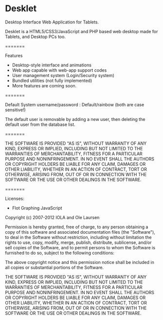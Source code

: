 Desklet
=======

Desktop Interface Web Application for Tablets.

Desklet is a HTML5/CSS3/JavaScript and PHP based web desktop made for Tablets, and Desktop PCs too.


=======

Features

- Desktop-style interface and animations
- Web app capable with web-app support codes
- User management system (Login/Security system)
- Bundled utilities (not fully implemented)
- More features are coming soon.

=======

Default System username/password : Default/rainbow (both are case sensitive!)

The default user is removable by adding a new user, then deleting the default user from the database list.

=======

THE SOFTWARE IS PROVIDED "AS IS", WITHOUT WARRANTY OF ANY KIND,
EXPRESS OR IMPLIED, INCLUDING BUT NOT LIMITED TO THE WARRANTIES
OF MERCHANTABILITY, FITNESS FOR A PARTICULAR PURPOSE AND
NONINFRINGEMENT. IN NO EVENT SHALL THE AUTHORS OR COPYRIGHT
HOLDERS BE LIABLE FOR ANY CLAIM, DAMAGES OR OTHER LIABILITY,
WHETHER IN AN ACTION OF CONTRACT, TORT OR OTHERWISE, ARISING
FROM, OUT OF OR IN CONNECTION WITH THE SOFTWARE OR THE USE OR
OTHER DEALINGS IN THE SOFTWARE.

=======

Licenses:

- Flot Graphing JavaScript

Copyright (c) 2007-2012 IOLA and Ole Laursen

Permission is hereby granted, free of charge, to any person
obtaining a copy of this software and associated documentation
files (the "Software"), to deal in the Software without
restriction, including without limitation the rights to use,
copy, modify, merge, publish, distribute, sublicense, and/or sell
copies of the Software, and to permit persons to whom the
Software is furnished to do so, subject to the following
conditions:

The above copyright notice and this permission notice shall be
included in all copies or substantial portions of the Software.

THE SOFTWARE IS PROVIDED "AS IS", WITHOUT WARRANTY OF ANY KIND,
EXPRESS OR IMPLIED, INCLUDING BUT NOT LIMITED TO THE WARRANTIES
OF MERCHANTABILITY, FITNESS FOR A PARTICULAR PURPOSE AND
NONINFRINGEMENT. IN NO EVENT SHALL THE AUTHORS OR COPYRIGHT
HOLDERS BE LIABLE FOR ANY CLAIM, DAMAGES OR OTHER LIABILITY,
WHETHER IN AN ACTION OF CONTRACT, TORT OR OTHERWISE, ARISING
FROM, OUT OF OR IN CONNECTION WITH THE SOFTWARE OR THE USE OR
OTHER DEALINGS IN THE SOFTWARE.
